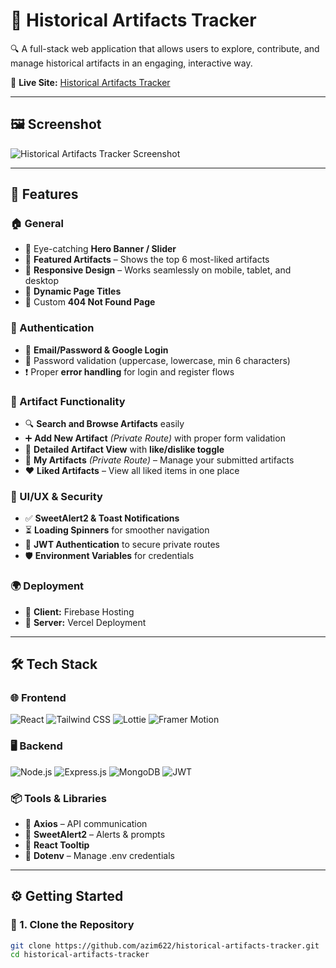 # 📜 Historical Artifacts Tracker

🔍 A full-stack web application that allows users to explore, contribute, and manage historical artifacts in an engaging, interactive way.

🔗 **Live Site:** [Historical Artifacts Tracker](https://histrorical-artifacts-tracker.web.app)

---

## 🖼️ Screenshot

![Historical Artifacts Tracker Screenshot](https://i.ibb.co/5WZnbDt/Capture.png)

---

## 🚀 Features

### 🏠 General
- 🎯 Eye-catching **Hero Banner / Slider**
- 🏺 **Featured Artifacts** – Shows the top 6 most-liked artifacts
- 📱 **Responsive Design** – Works seamlessly on mobile, tablet, and desktop
- 🧭 **Dynamic Page Titles**
- 🚫 Custom **404 Not Found Page**

### 🔐 Authentication
- 🔐 **Email/Password & Google Login**
- 🧪 Password validation (uppercase, lowercase, min 6 characters)
- ❗ Proper **error handling** for login and register flows

### 🏺 Artifact Functionality
- 🔍 **Search and Browse Artifacts** easily
- ➕ **Add New Artifact** *(Private Route)* with proper form validation
- 📝 **Detailed Artifact View** with **like/dislike toggle**
- 👤 **My Artifacts** *(Private Route)* – Manage your submitted artifacts
- ❤️ **Liked Artifacts** – View all liked items in one place

### 🔔 UI/UX & Security
- ✅ **SweetAlert2 & Toast Notifications**
- ⏳ **Loading Spinners** for smoother navigation
- 🔑 **JWT Authentication** to secure private routes
- 🛡️ **Environment Variables** for credentials

### 🌍 Deployment
- 🔸 **Client:** Firebase Hosting
- 🔹 **Server:** Vercel Deployment

---

## 🛠️ Tech Stack

### 🌐 Frontend
![React](https://img.shields.io/badge/React-20232A?style=for-the-badge&logo=react&logoColor=61DAFB)
![Tailwind CSS](https://img.shields.io/badge/TailwindCSS-38B2AC?style=for-the-badge&logo=tailwind-css&logoColor=white)
![Lottie](https://img.shields.io/badge/Lottie-FF9900?style=for-the-badge&logo=lottie&logoColor=white)
![Framer Motion](https://img.shields.io/badge/Framer_Motion-0055FF?style=for-the-badge&logo=framer&logoColor=white)

### 🖥 Backend
![Node.js](https://img.shields.io/badge/Node.js-43853D?style=for-the-badge&logo=node.js&logoColor=white)
![Express.js](https://img.shields.io/badge/Express.js-000000?style=for-the-badge&logo=express&logoColor=white)
![MongoDB](https://img.shields.io/badge/MongoDB-4EA94B?style=for-the-badge&logo=mongodb&logoColor=white)
![JWT](https://img.shields.io/badge/JWT-000000?style=for-the-badge&logo=json-web-tokens&logoColor=white)

### 📦 Tools & Libraries
- 🔧 **Axios** – API communication
- 🎉 **SweetAlert2** – Alerts & prompts
- 💬 **React Tooltip**
- 🔐 **Dotenv** – Manage .env credentials

---

## ⚙️ Getting Started

### 🔧 1. Clone the Repository

```bash
git clone https://github.com/azim622/historical-artifacts-tracker.git
cd historical-artifacts-tracker
